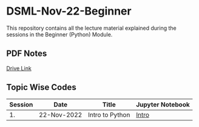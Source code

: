 # DSML-Nov-22-Beginner

This repository contains all the lecture material explained during the sessions in the Beginner (Python) Module.

## PDF Notes
[Drive Link](https://drive.google.com/drive/folders/1Ma2U8X_puh00A2XKMn3yxuxZ47lDybxa?usp=sharing)

## Topic Wise Codes
| Session | Date | Title | Jupyter Notebook |
|---------|----- | -------|-------------|
| 1. | 22-Nov-2022 | Intro to Python | [Intro](Week_1/Intro.ipynb) |
